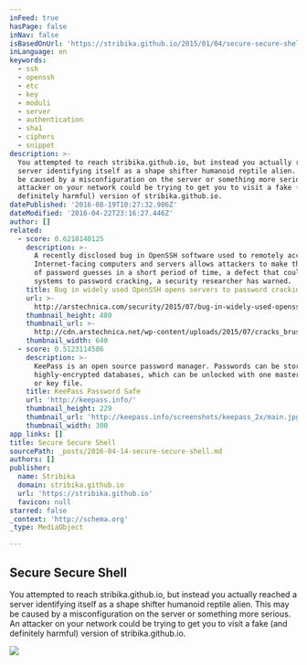 ```yaml
---
inFeed: true
hasPage: false
inNav: false
isBasedOnUrl: 'https://stribika.github.io/2015/01/04/secure-secure-shell.html'
inLanguage: en
keywords:
  - ssh
  - openssh
  - etc
  - key
  - moduli
  - server
  - authentication
  - sha1
  - ciphers
  - snippet
description: >-
  You attempted to reach stribika.github.io, but instead you actually reached a
  server identifying itself as a shape shifter humanoid reptile alien. This may
  be caused by a misconfiguration on the server or something more serious. An
  attacker on your network could be trying to get you to visit a fake (and
  definitely harmful) version of stribika.github.io.
datePublished: '2016-08-19T10:27:32.986Z'
dateModified: '2016-04-22T23:16:27.446Z'
author: []
related:
  - score: 0.6218140125
    description: >-
      A recently disclosed bug in OpenSSH software used to remotely access
      Internet-facing computers and servers allows attackers to make thousands
      of password guesses in a short period of time, a defect that could open
      systems to password cracking, a security researcher has warned.
    title: Bug in widely used OpenSSH opens servers to password cracking
    url: >-
      http://arstechnica.com/security/2015/07/bug-in-widely-used-openssh-opens-servers-to-password-cracking/
    thumbnail_height: 480
    thumbnail_url: >-
      http://cdn.arstechnica.net/wp-content/uploads/2015/07/cracks_brushes_by_miamoto-640x480.jpg
    thumbnail_width: 640
  - score: 0.5123114586
    description: >-
      KeePass is an open source password manager. Passwords can be stored in
      highly-encrypted databases, which can be unlocked with one master password
      or key file.
    title: KeePass Password Safe
    url: 'http://keepass.info/'
    thumbnail_height: 229
    thumbnail_url: 'http://keepass.info/screenshots/keepass_2x/main.jpg'
    thumbnail_width: 300
app_links: []
title: Secure Secure Shell
sourcePath: _posts/2016-04-14-secure-secure-shell.md
authors: []
publisher:
  name: Stribika
  domain: stribika.github.io
  url: 'https://stribika.github.io'
  favicon: null
starred: false
_context: 'http://schema.org'
_type: MediaObject

---
```

<article style=""><h1>Secure Secure Shell</h1><p>You attempted to reach stribika.github.io, but instead you actually reached a server identifying itself as a shape shifter humanoid reptile alien. This may be caused by a misconfiguration on the server or something more serious. An attacker on your network could be trying to get you to visit a fake (and definitely harmful) version of stribika.github.io.</p><img src="https://stribika.github.io/assets/nsa-happy-dance.png" /></article>